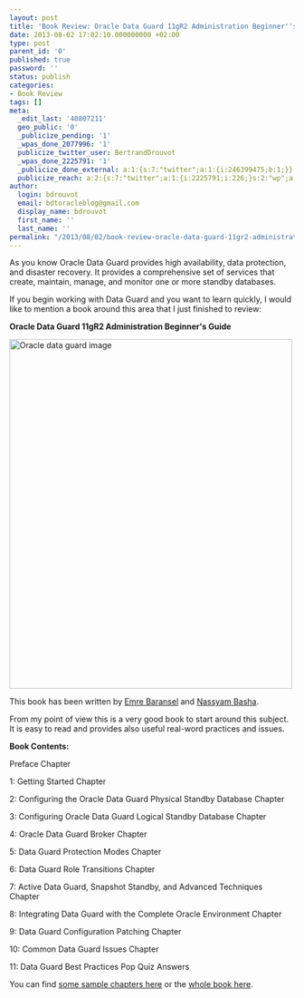 ```yaml
---
layout: post
title: 'Book Review: Oracle Data Guard 11gR2 Administration Beginner''s Guide'
date: 2013-08-02 17:02:10.000000000 +02:00
type: post
parent_id: '0'
published: true
password: ''
status: publish
categories:
- Book Review
tags: []
meta:
  _edit_last: '40807211'
  geo_public: '0'
  _publicize_pending: '1'
  _wpas_done_2077996: '1'
  publicize_twitter_user: BertrandDrouvot
  _wpas_done_2225791: '1'
  _publicize_done_external: a:1:{s:7:"twitter";a:1:{i:246399475;b:1;}}
  publicize_reach: a:2:{s:7:"twitter";a:1:{i:2225791;i:226;}s:2:"wp";a:1:{i:0;i:38;}}
author:
  login: bdrouvot
  email: bdtoracleblog@gmail.com
  display_name: bdrouvot
  first_name: ''
  last_name: ''
permalink: "/2013/08/02/book-review-oracle-data-guard-11gr2-administration-beginners-guide/"
---
```


As you know Oracle Data Guard provides high availability, data protection, and disaster recovery. It provides a comprehensive set of services that create, maintain, manage, and monitor one or more standby databases.

If you begin working with Data Guard and you want to learn quickly, I would like to mention a book around this area that I just finished to review:

**Oracle Data Guard 11gR2 Administration Beginner's Guide**

[<img src="{{ site.baseurl }}/assets/images/oracle-data-guard-image.jpg" width="500" height="617" alt="Oracle data guard image" />](http://bdrouvot.files.wordpress.com/2013/08/oracle-data-guard-image.jpg)

This book has been written by [Emre Baransel](http://emrebaransel.blogspot.fr/) and [Nassyam Basha](http://www.oracle-ckpt.com/).

From my point of view this is a very good book to start around this subject. It is easy to read and provides also useful real-word practices and issues.

**Book Contents:**

Preface Chapter

1: Getting Started Chapter

2: Configuring the Oracle Data Guard Physical Standby Database Chapter

3: Configuring Oracle Data Guard Logical Standby Database Chapter

4: Oracle Data Guard Broker Chapter

5: Data Guard Protection Modes Chapter

6: Data Guard Role Transitions Chapter

7: Active Data Guard, Snapshot Standby, and Advanced Techniques Chapter

8: Integrating Data Guard with the Complete Oracle Environment Chapter

9: Data Guard Configuration Patching Chapter

10: Common Data Guard Issues Chapter

11: Data Guard Best Practices Pop Quiz Answers

You can find [some sample chapters here](http://www.packtpub.com/sites/default/files/9781849687904_Chapter_11.pdf?utm_source=packtpub&utm_medium=free&utm_campaign=pdf) or the [whole book here](http://www.packtpub.com/oracle-data-guard-11gr2-administration-beginners-guide/book?utm_source=mention.com&utm_medium=blog&utm_campaign=book_mention).
